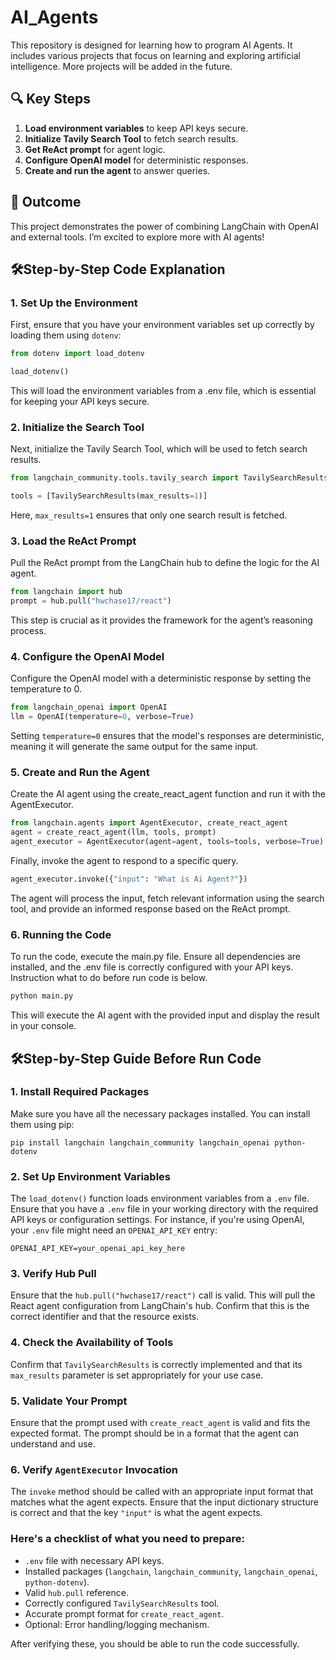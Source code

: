 # AI_Agents

This repository is designed for learning how to program AI Agents. It includes various projects that focus on learning and exploring artificial intelligence. More projects will be added in the future.

## 🔍 Key Steps

1. **Load environment variables** to keep API keys secure.
2. **Initialize Tavily Search Tool** to fetch search results.
3. **Get ReAct prompt** for agent logic.
4. **Configure OpenAI model** for deterministic responses.
5. **Create and run the agent** to answer queries.

## 🌟 Outcome

This project demonstrates the power of combining LangChain with OpenAI and external tools. I’m excited to explore more with AI agents!

## 🛠️Step-by-Step Code Explanation

### 1. Set Up the Environment
First, ensure that you have your environment variables set up correctly by loading them using `dotenv`:
```python
from dotenv import load_dotenv

load_dotenv()
```
This will load the environment variables from a .env file, which is essential for keeping your API keys secure.

### 2. Initialize the Search Tool
Next, initialize the Tavily Search Tool, which will be used to fetch search results.

```python
from langchain_community.tools.tavily_search import TavilySearchResults

tools = [TavilySearchResults(max_results=1)]
```
Here, `max_results=1` ensures that only one search result is fetched.

### 3. Load the ReAct Prompt
Pull the ReAct prompt from the LangChain hub to define the logic for the AI agent.

```python
from langchain import hub
prompt = hub.pull("hwchase17/react")
```
This step is crucial as it provides the framework for the agent’s reasoning process.

### 4. Configure the OpenAI Model
Configure the OpenAI model with a deterministic response by setting the temperature to 0.
```python
from langchain_openai import OpenAI
llm = OpenAI(temperature=0, verbose=True)
```
Setting `temperature=0` ensures that the model's responses are deterministic, meaning it will generate the same output for the same input.

### 5. Create and Run the Agent
Create the AI agent using the create_react_agent function and run it with the AgentExecutor.
```python
from langchain.agents import AgentExecutor, create_react_agent
agent = create_react_agent(llm, tools, prompt)
agent_executor = AgentExecutor(agent=agent, tools=tools, verbose=True)
```
Finally, invoke the agent to respond to a specific query.
```python
agent_executor.invoke({"input": "What is Ai Agent?"})
```
The agent will process the input, fetch relevant information using the search tool, and provide an informed response based on the ReAct prompt.

### 6. Running the Code
To run the code, execute the main.py file. Ensure all dependencies are installed, and the .env file is correctly configured with your API keys. Instruction what to do before run code is below. 

```bash
python main.py
```

This will execute the AI agent with the provided input and display the result in your console.

## 🛠️Step-by-Step Guide Before Run Code 
### 1. Install Required Packages
Make sure you have all the necessary packages installed. You can install them using pip:
```
pip install langchain langchain_community langchain_openai python-dotenv
```

### 2. Set Up Environment Variables 
The `load_dotenv()` function loads environment variables from a `.env` file. Ensure that you have a `.env` file in your working directory with the required API keys or configuration settings. For instance, if you're using OpenAI, your `.env` file might need an `OPENAI_API_KEY` entry:
```
OPENAI_API_KEY=your_openai_api_key_here
```

### 3. Verify Hub Pull
Ensure that the `hub.pull("hwchase17/react")` call is valid. This will pull the React agent configuration from LangChain's hub. Confirm that this is the correct identifier and that the resource exists.

### 4. Check the Availability of Tools
Confirm that `TavilySearchResults` is correctly implemented and that its `max_results` parameter is set appropriately for your use case.

### 5. Validate Your Prompt
Ensure that the prompt used with `create_react_agent` is valid and fits the expected format. The prompt should be in a format that the agent can understand and use.

### 6. Verify `AgentExecutor` Invocation 
The `invoke` method should be called with an appropriate input format that matches what the agent expects. Ensure that the input dictionary structure is correct and that the key `"input"` is what the agent expects.

### Here's a checklist of what you need to prepare:
- `.env` file with necessary API keys.
- Installed packages (`langchain`, `langchain_community`, `langchain_openai`, `python-dotenv`).
- Valid `hub.pull` reference.
- Correctly configured `TavilySearchResults` tool.
- Accurate prompt format for `create_react_agent`.
- Optional: Error handling/logging mechanism.

After verifying these, you should be able to run the code successfully.

